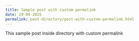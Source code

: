 ```yaml
---
title: Sample post with custom permalink
date: 29-04-2025
permalink: post-directory/post-with-custom-permalink.html
---
```


This sample post inside directory with custom permalink
